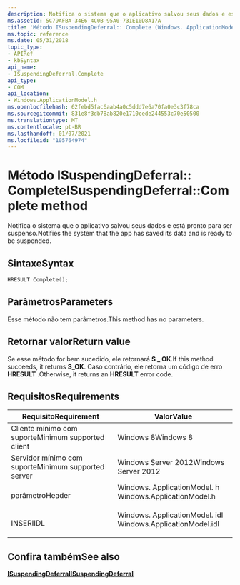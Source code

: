 ```yaml
---
description: Notifica o sistema que o aplicativo salvou seus dados e está pronto para ser suspenso.
ms.assetid: 5C79AFBA-34E6-4C0B-95A0-731E10D8A17A
title: 'Método ISuspendingDeferral:: Complete (Windows. ApplicationModel. h)'
ms.topic: reference
ms.date: 05/31/2018
topic_type:
- APIRef
- kbSyntax
api_name:
- ISuspendingDeferral.Complete
api_type:
- COM
api_location:
- Windows.ApplicationModel.h
ms.openlocfilehash: 62febd5fac6aab4a0c5ddd7e6a70fa0e3c3f78ca
ms.sourcegitcommit: 831e8f3db78ab820e1710cede244553c70e50500
ms.translationtype: MT
ms.contentlocale: pt-BR
ms.lasthandoff: 01/07/2021
ms.locfileid: "105764974"
---
```

# <a name="isuspendingdeferralcomplete-method"></a><span data-ttu-id="ee4ff-103">Método ISuspendingDeferral:: Complete</span><span class="sxs-lookup"><span data-stu-id="ee4ff-103">ISuspendingDeferral::Complete method</span></span>

<span data-ttu-id="ee4ff-104">Notifica o sistema que o aplicativo salvou seus dados e está pronto para ser suspenso.</span><span class="sxs-lookup"><span data-stu-id="ee4ff-104">Notifies the system that the app has saved its data and is ready to be suspended.</span></span>

## <a name="syntax"></a><span data-ttu-id="ee4ff-105">Sintaxe</span><span class="sxs-lookup"><span data-stu-id="ee4ff-105">Syntax</span></span>


```C++
HRESULT Complete();
```



## <a name="parameters"></a><span data-ttu-id="ee4ff-106">Parâmetros</span><span class="sxs-lookup"><span data-stu-id="ee4ff-106">Parameters</span></span>

<span data-ttu-id="ee4ff-107">Esse método não tem parâmetros.</span><span class="sxs-lookup"><span data-stu-id="ee4ff-107">This method has no parameters.</span></span>

## <a name="return-value"></a><span data-ttu-id="ee4ff-108">Retornar valor</span><span class="sxs-lookup"><span data-stu-id="ee4ff-108">Return value</span></span>

<span data-ttu-id="ee4ff-109">Se esse método for bem sucedido, ele retornará **S \_ OK**.</span><span class="sxs-lookup"><span data-stu-id="ee4ff-109">If this method succeeds, it returns **S\_OK**.</span></span> <span data-ttu-id="ee4ff-110">Caso contrário, ele retorna um código de erro **HRESULT** .</span><span class="sxs-lookup"><span data-stu-id="ee4ff-110">Otherwise, it returns an **HRESULT** error code.</span></span>

## <a name="requirements"></a><span data-ttu-id="ee4ff-111">Requisitos</span><span class="sxs-lookup"><span data-stu-id="ee4ff-111">Requirements</span></span>



| <span data-ttu-id="ee4ff-112">Requisito</span><span class="sxs-lookup"><span data-stu-id="ee4ff-112">Requirement</span></span> | <span data-ttu-id="ee4ff-113">Valor</span><span class="sxs-lookup"><span data-stu-id="ee4ff-113">Value</span></span> |
|-------------------------------------|---------------------------------------------------------------------------------------------------------|
| <span data-ttu-id="ee4ff-114">Cliente mínimo com suporte</span><span class="sxs-lookup"><span data-stu-id="ee4ff-114">Minimum supported client</span></span><br/> | <span data-ttu-id="ee4ff-115">Windows 8</span><span class="sxs-lookup"><span data-stu-id="ee4ff-115">Windows 8</span></span><br/>                                                                                    |
| <span data-ttu-id="ee4ff-116">Servidor mínimo com suporte</span><span class="sxs-lookup"><span data-stu-id="ee4ff-116">Minimum supported server</span></span><br/> | <span data-ttu-id="ee4ff-117">Windows Server 2012</span><span class="sxs-lookup"><span data-stu-id="ee4ff-117">Windows Server 2012</span></span><br/>                                                                          |
| <span data-ttu-id="ee4ff-118">parâmetro</span><span class="sxs-lookup"><span data-stu-id="ee4ff-118">Header</span></span><br/>                   | <dl> <span data-ttu-id="ee4ff-119"><dt>Windows. ApplicationModel. h</dt></span><span class="sxs-lookup"><span data-stu-id="ee4ff-119"><dt>Windows.ApplicationModel.h</dt></span></span> </dl>   |
| <span data-ttu-id="ee4ff-120">INSERI</span><span class="sxs-lookup"><span data-stu-id="ee4ff-120">IDL</span></span><br/>                      | <dl> <span data-ttu-id="ee4ff-121"><dt>Windows. ApplicationModel. idl</dt></span><span class="sxs-lookup"><span data-stu-id="ee4ff-121"><dt>Windows.ApplicationModel.idl</dt></span></span> </dl> |



## <a name="see-also"></a><span data-ttu-id="ee4ff-122">Confira também</span><span class="sxs-lookup"><span data-stu-id="ee4ff-122">See also</span></span>

<dl> <dt>

[<span data-ttu-id="ee4ff-123">**ISuspendingDeferral**</span><span class="sxs-lookup"><span data-stu-id="ee4ff-123">**ISuspendingDeferral**</span></span>](isuspendingdeferral.md)
</dt> </dl>

 

 




